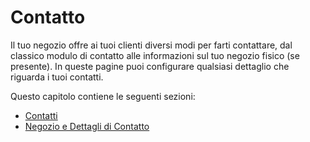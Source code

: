 # Contatto

Il tuo negozio offre ai tuoi clienti diversi modi per farti contattare, dal classico modulo di contatto alle informazioni sul tuo negozio fisico \(se presente\). In queste pagine puoi configurare qualsiasi dettaglio che riguarda i tuoi contatti.  
  
Questo capitolo contiene le seguenti sezioni:  


* [Contatti](contatti.md)
* [Negozio e Dettagli di Contatto](negozio-e-dettagli-di-contatto.md)

